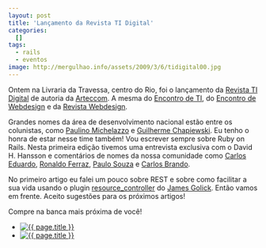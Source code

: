 ```yaml
--- 
layout: post
title: 'Lançamento da Revista TI Digital'
categories: 
  []
tags:
  - rails
  - eventos
image: http://mergulhao.info/assets/2009/3/6/tidigital00.jpg
---
```


Ontem na Livraria da Travessa, centro do Rio, foi o lançamento da [Revista TI Digital][revista] de autoria da [Arteccom][ac]. A mesma do [Encontro de TI][eti], do [Encontro de Webdesign][ewd] e da [Revista Webdesign][revistad].

Grandes nomes da área de desenvolvimento nacional estão entre os colunistas, como [Paulino Michelazzo](http://www.michelazzo.com.br/) e [Guilherme Chapiewski](http://gc.blog.br/). Eu tenho o honra de estar nesse time também! Vou escrever sempre sobre Ruby on Rails. Nesta primeira edição tivemos uma entrevista exclusiva com o David H. Hansson e comentários de nomes da nossa comunidade como [Carlos Eduardo][egenial], [Ronaldo Ferraz][webco], [Paulo Souza][ruby-br] e [Carlos Brando][nomedojogo].

No primeiro artigo eu falei um pouco sobre REST e sobre como facilitar a sua vida usando o plugin [resource_controller](http://github.com/giraffesoft/resource_controller/tree/master) do [James Golick][jg]. Então vamos em frente. Aceito sugestões para os próximos artigos!

Compre na banca mais próxima de você!

<ul class="thumbnails pull-right">
  <li class="span3">
    <a href="http://mergulhao.info/assets/2009/3/6/3333922316_7ee34fc555.jpg" class="thumbnail">
      <img src="http://mergulhao.info/assets/2009/3/6/3333922316_7ee34fc555.jpg" alt="{{ page.title }}">
    </a>
  </li>
  <li class="span3">
    <a href="http://mergulhao.info/assets/2009/3/6/3333931954_4f3bda0d67.jpg" class="thumbnail">
      <img src="http://mergulhao.info/assets/2009/3/6/3333931954_4f3bda0d67.jpg" alt="{{ page.title }}">
    </a>
  </li>
</ul>

[nomedojogo]: http://nomedojogo.com
[ruby-br]: http://ruby-br.org
[webco]: http://www.webcointernet.com/
[egenial]: http://egenial.com.br
[jg]: http://jamesgolick.com/
[ewd]: http://www.encontrodewebdesign.com.br/
[eti]: http://encontrodeti.com.br
[ac]: http://www.arteccom.com.br/
[revista]: http://revistatidigital.com.br
[revistad]:http://www.revistawebdesign.com.br/
